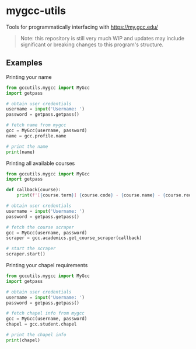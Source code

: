 # mygcc-utils
Tools for programmatically interfacing with https://my.gcc.edu/

> Note: this repository is still very much WIP and updates may include significant or breaking changes to this program's structure.

## Examples

Printing your name

```py
from gccutils.mygcc import MyGcc
import getpass

# obtain user credentials
username = input('Username: ')
password = getpass.getpass()

# fetch name from mygcc
gcc = MyGcc(username, password)
name = gcc.profile.name

# print the name
print(name)
```

Printing all available courses

```py
from gccutils.mygcc import MyGcc
import getpass

def callback(course):
    print(f'[{course.term}] {course.code} - {course.name} - {course.requisites}')

# obtain user credentials
username = input('Username: ')
password = getpass.getpass()

# fetch the course scraper
gcc = MyGcc(username, password)
scraper = gcc.academics.get_course_scraper(callback)

# start the scraper
scraper.start()
```

Printing your chapel requirements

```py
from gccutils.mygcc import MyGcc
import getpass

# obtain user credentials
username = input('Username: ')
password = getpass.getpass()

# fetch chapel info from mygcc
gcc = MyGcc(username, password)
chapel = gcc.student.chapel

# print the chapel info
print(chapel)
```